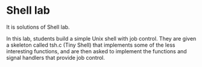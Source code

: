 # Shell lab
It is solutions of Shell lab.

In this lab, students build a simple Unix shell with job control.
They are given a skeleton called tsh.c (Tiny Shell) that implements
some of the less interesting functions, and are then asked to
implement the functions and signal handlers that provide job control.